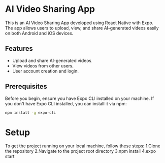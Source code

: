 # AI Video Sharing App

This is an AI Video Sharing App developed using React Native with Expo. The app allows users to upload, view, and share AI-generated videos easily on both Android and iOS devices.

## Features

- Upload and share AI-generated videos.
- View videos from other users.
- User account creation and login.

## Prerequisites

Before you begin, ensure you have Expo CLI installed on your machine. If you don't have Expo CLI installed, you can install it via npm:

```bash
npm install -g expo-cli
```
# Setup
To get the project running on your local machine, follow these steps:
1.Clone the repository
2.Navigate to the project root directory
3.npm install
4.expo start
